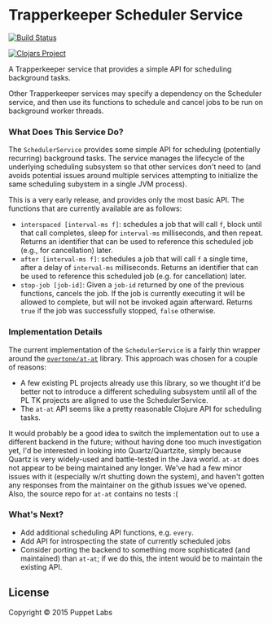 # Trapperkeeper Scheduler Service

[![Build Status](https://travis-ci.org/puppetlabs/trapperkeeper-scheduler.svg)](https://travis-ci.org/puppetlabs/trapperkeeper-scheduler)

[![Clojars Project](http://clojars.org/puppetlabs/trapperkeeper-scheduler/latest-version.svg)](http://clojars.org/puppetlabs/trapperkeeper-scheduler)

A Trapperkeeper service that provides a simple API for scheduling background tasks.

Other Trapperkeeper services may specify a dependency on the Scheduler service,
and then use its functions to schedule and cancel jobs to be run on background
worker threads.

### What Does This Service Do?

The `SchedulerService` provides some simple API for scheduling (potentially
recurring) background tasks.  The service manages the lifecycle of the underlying
scheduling subsystem so that other services don't need to (and avoids potential issues
around multiple services attempting to initialize the same scheduling subystem
in a single JVM process).

This is a very early release, and provides only the most basic API.  The functions
that are currently available are as follows:

* `interspaced [interval-ms f]`: schedules a job that will call `f`, block until
  that call completes, sleep for `interval-ms` milliseconds, and then repeat.
  Returns an identifier that can be used to reference this scheduled job (e.g.,
  for cancellation) later.
* `after [interval-ms f]`: schedules a job that will call `f` a single time, after
  a delay of `interval-ms` milliseconds.  Returns an identifier that can be used
  to reference this scheduled job (e.g. for cancellation) later.
* `stop-job [job-id]`: Given a `job-id` returned by one of the previous functions,
  cancels the job.  If the job is currently executing it will be allowed to complete,
  but will not be invoked again afterward.  Returns `true` if the job was successfully
  stopped, `false` otherwise.

### Implementation Details

The current implementation of the `SchedulerService` is a fairly thin wrapper around
the [`overtone/at-at`](https://github.com/overtone/at-at) library.  This approach
was chosen for a couple of reasons:

* A few existing PL projects already use this library, so we thought it'd be better
  not to introduce a different scheduling subsystem until all of the PL TK projects
  are aligned to use the SchedulerService.
* The `at-at` API seems like a pretty reasonable Clojure API for scheduling tasks.

It would probably be a good idea to switch the implementation out to use a different
backend in the future; without having done too much investigation yet, I'd be
interested in looking into Quartz/Quartzite, simply because Quartz is very widely-used
and battle-tested in the Java world.  `at-at` does not appear to be being maintained
any longer.  We've had a few minor issues with it (especially w/rt shutting down
the system), and haven't gotten any responses from the maintainer on the github
issues we've opened.  Also, the source repo for `at-at` contains no tests :(

### What's Next?

* Add additional scheduling API functions, e.g. `every`.
* Add API for introspecting the state of currently scheduled jobs
* Consider porting the backend to something more sophisticated (and maintained)
  than `at-at`; if we do this, the intent would be to maintain the existing API.

## License

Copyright © 2015 Puppet Labs
